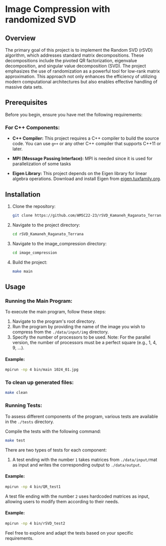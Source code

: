 # Image Compression with randomized SVD


## Overview

The primary goal of this project is to implement the Random SVD (rSVD) algorithm, which addresses standard matrix decompositions. These decompositions include the pivoted QR factorization, eigenvalue decomposition, and singular value decomposition (SVD).
The project emphasizes the use of randomization as a powerful tool for low-rank matrix approximation. This approach not only enhances the efficiency of utilizing modern computational architectures but also enables effective handling of massive data sets.


## Prerequisites

Before you begin, ensure you have met the following requirements:

### For C++ Components:

- **C++ Compiler:** This project requires a C++ compiler to build the source code. You can use `g++` or any other C++ compiler that supports C++11 or later.

- **MPI (Message Passing Interface):** MPI is needed since it is used for parallelization of some tasks

- **Eigen Library:** This project depends on the Eigen library for linear algebra operations. Download and install Eigen from [eigen.tuxfamily.org](https://eigen.tuxfamily.org/dox/GettingStarted.html).


## Installation

1. Clone the repository:

    ```bash
    git clone https://github.com/AMSC22-23/rSVD_Kamaneh_Raganato_Terrana.git
    ```

2. Navigate to the project directory:

    ```bash
    cd rSVD_Kamaneh_Raganato_Terrana
    ```

3. Navigate to the image_compression directory:

    ```bash
    cd image_compression
    ```


5. Build the project:

    ```bash
    make main
    ```


## Usage

### Running the Main Program:

To execute the main program, follow these steps:
1. Navigate to the program's root directory.
2. Run the program by providing the name of the image you wish to compress from the `./data/input/img` directory.
3. Specify the number of processors to be used.
Note: For the parallel version, the number of processors must be a perfect square (e.g., 1, 4, 9, ...).


#### Example: 

```bash
mpirun -np 4 bin/main 1024_01.jpg
```


### To clean up generated files:

```bash
make clean
```

### Running Tests:

To assess different components of the program, various tests are available in the  `./tests` directory. 

Compile the tests with the following command:

```bash
make test
```

There are two types of tests for each component:

1. A test ending with the number `1` takes matrices from `./data/input/`mat as input and writes the corresponding output to `./data/output`.

#### Example:

```bash
mpirun -np 4 bin/QR_test1
```

A test file ending with the number `2` uses hardcoded matrices as input, allowing users to modify them according to their needs.

#### Example:

```bash
mpirun -np 4 bin/rSVD_test2 
```

Feel free to explore and adapt the tests based on your specific requirements.